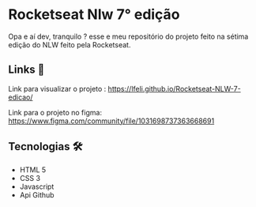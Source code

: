 <h1>Rocketseat Nlw 7° edição </h1>

   <p>Opa e aí dev, tranquilo ? esse e meu repositório do projeto feito na sétima edição do NLW feito pela Rocketseat.</p>
      

<h2> Links 📎</h2>

  <span>Link para visualizar o projeto : <a target="_blank">https://lfeli.github.io/Rocketseat-NLW-7-edicao/</a></span>
  
  <span>Link para o projeto no figma: <a>https://www.figma.com/community/file/1031698737363668691</a></span>
  
<h2> Tecnologias 🛠</h2>

<ul>
   <li>HTML 5</li>
   <li>CSS 3</li>
   <li>Javascript</li>
   <li>Api Github</li>
</ul>

